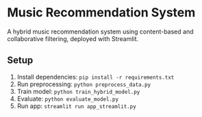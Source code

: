# Music Recommendation System
A hybrid music recommendation system using content-based and collaborative filtering, deployed with Streamlit.

## Setup
1. Install dependencies: `pip install -r requirements.txt`
2. Run preprocessing: `python preprocess_data.py`
3. Train model: `python train_hybrid_model.py`
4. Evaluate: `python evaluate_model.py`
5. Run app: `streamlit run app_streamlit.py`
